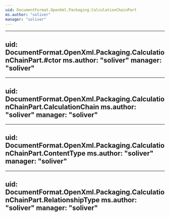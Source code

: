 ```yaml
---
uid: DocumentFormat.OpenXml.Packaging.CalculationChainPart
ms.author: "soliver"
manager: "soliver"
---
```


---
uid: DocumentFormat.OpenXml.Packaging.CalculationChainPart.#ctor
ms.author: "soliver"
manager: "soliver"
---

---
uid: DocumentFormat.OpenXml.Packaging.CalculationChainPart.CalculationChain
ms.author: "soliver"
manager: "soliver"
---

---
uid: DocumentFormat.OpenXml.Packaging.CalculationChainPart.ContentType
ms.author: "soliver"
manager: "soliver"
---

---
uid: DocumentFormat.OpenXml.Packaging.CalculationChainPart.RelationshipType
ms.author: "soliver"
manager: "soliver"
---
